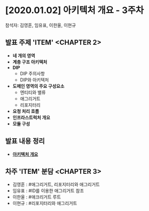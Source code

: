 # [2020.01.02] 아키텍처 개요 - 3주차
참석자: 김영훈, 임유표, 이한울, 이현규

## 발표 주제 'ITEM' <CHAPTER 2>
- **네 개의 영역**
- **계층 구조 아키텍처**
- **DIP**
  - DIP 주의사항
  - DIP와 아키텍처
- **도메인 영역의 주요 구성요소**
  - 엔티티와 밸류
  - 애그리거트
  - 리포지터리
- **요청 처리 흐름**
- **인프라스트럭처 개요**
- **모듈 구성**
  
## 발표 내용 정리
- **[아키텍처 개요](https://github.com/Team-HST/books)**

## 차주 'ITEM' 분담 <CHAPTER 3>
- 김영훈 : \#애그리거트, 리포지터리와 애그리거트
- 임유표 : \#ID를 이용한 애그리거트 참조
- 이한울 : \#애크리거트 루트
- 이현규 : \#리포지터리와 애그리거트
